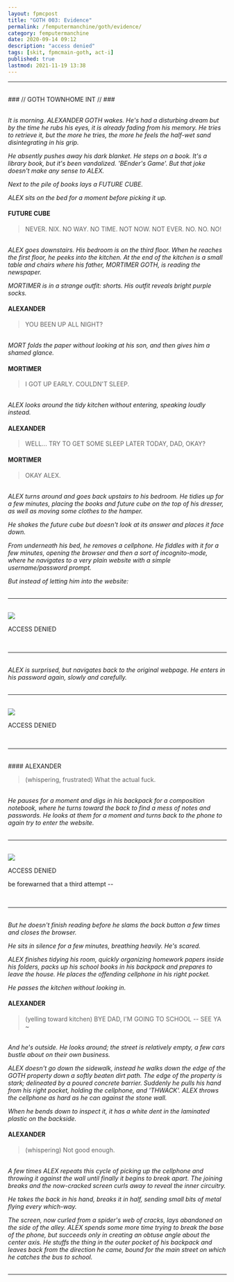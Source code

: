 ```yaml
---
layout: fpmcpost
title: "GOTH 003: Evidence"
permalink: /femputermanchine/goth/evidence/
category: femputermanchine
date: 2020-09-14 09:12
description: "access denied"
tags: [skit, fpmcmain-goth, act-i]
published: true
lastmod: 2021-11-19 13:38
---
```

[//]: # (  9/14/20  -added)
[//]: # ( 10/15/21  -linkout removed)
[//]: # ( 11/03/21  -title added)
[//]: # ( 11/19/21  -formatting update)

*****
<br>
### // GOTH TOWNHOME INT // ###

<br><i>It is morning. ALEXANDER GOTH wakes. He's had a disturbing dream but by the time he rubs his eyes, it is already fading from his memory. He tries to retrieve it, but the more he tries, the more he feels the half-wet sand disintegrating in his grip.</i>

<i>He absently pushes away his dark blanket. He steps on a book. It's a library book, but it's been vandalized. 'BEnder's Game'. But that joke doesn't make any sense to ALEX. </I>

<i>Next to the pile of books lays a FUTURE CUBE. </i>

<i>ALEX sits on the bed for a moment before picking it up. </i>

#### FUTURE CUBE

> NEVER. NIX. NO WAY. NO TIME. NOT NOW. NOT EVER. NO. NO. NO!

<br><I>ALEX goes downstairs. His bedroom is on the third floor. When he reaches the first floor, he peeks into the kitchen. At the end of the kitchen is a small table and chairs where his father, MORTIMER GOTH, is reading the newspaper. </i>

<i>MORTIMER is in a strange outfit: shorts. His outfit reveals bright purple socks. </i>

#### ALEXANDER

> YOU BEEN UP ALL NIGHT?

<br><I>MORT folds the paper without looking at his son, and then gives him a shamed glance.</i>

#### MORTIMER 

> I GOT UP EARLY. COULDN'T SLEEP.

<br><I>ALEX looks around the tidy kitchen without entering, speaking loudly instead.</i>

#### ALEXANDER 

> WELL... TRY TO GET SOME SLEEP LATER TODAY, DAD, OKAY?

#### MORTIMER 

> OKAY ALEX.

<br><I>ALEX turns around and goes back upstairs to his bedroom. He tidies up for a few minutes, placing the books and future cube on the top of his dresser, as well as moving some clothes to the hamper.</i>

<i>He shakes the future cube but doesn't look at its answer and places it face down.</i>

<i>From underneath his bed, he removes a cellphone. He fiddles with it for a few minutes, opening the browser and then a sort of incognito-mode, where he navigates to a very plain website with a simple username/password prompt. </i>

<i>But instead of letting him into the website: </i>
<br><br>

*****
<br>
<div class="chat-box">
<img src="{{ site.url }}/assets/tb/moon.jpg" class="chat-portrait" />
<p class="ppl-sez">ACCESS DENIED</p>
</div>
<br>

*****
<br><i>ALEX is surprised, but navigates back to the original webpage. He enters in his password again, slowly and carefully. </i>
<br><br>

*****
<br>
<div class="chat-box">
<img src="{{ site.url }}/assets/tb/moon.jpg" class="chat-portrait" />
<p class="ppl-sez">ACCESS DENIED</p>
</div>
<br>

*****
<br>
#### ALEXANDER 

> (whispering, frustrated) What the actual fuck.

<br><I>He pauses for a moment and digs in his backpack for a composition notebook, where he turns toward the back to find a mess of notes and passwords. He looks at them for a moment and turns back to the phone to again try to enter the website.</i>
<br><br>

*****
<br>
<div class="chat-box">
<img src="{{ site.url }}/assets/tb/moon.jpg" class="chat-portrait" />
<p class="ppl-sez">ACCESS DENIED</p>
<p class="ppl-sez">be forewarned that a third attempt --</p>
</div>
<br>

*****
<br><i>But he doesn't finish reading before he slams the back button a few times and closes the browser. </i>

<i>He sits in silence for a few minutes, breathing heavily. He's scared. </i>

<i>ALEX finishes tidying his room, quickly organizing homework papers inside his folders, packs up his school books in his backpack and prepares to leave the house. He places the offending cellphone in his right pocket. </i>

<i>He passes the kitchen without looking in. </i>

#### ALEXANDER 

> (yelling toward kitchen) BYE DAD, I'M GOING TO SCHOOL -- SEE YA ~

<br><I>And he's outside. He looks around; the street is relatively empty, a few cars bustle about on their own business. </i>

<i>ALEX doesn't go down the sidewalk, instead he walks down the edge of the GOTH property down a softly beaten dirt path. The edge of the property is stark; delineated by a poured concrete barrier. Suddenly he pulls his hand from his right pocket, holding the cellphone, and 'THWACK'. ALEX throws the cellphone as hard as he can against the stone wall. </i>

<i>When he bends down to inspect it, it has a white dent in the laminated plastic on the backside.</i>

#### ALEXANDER 

> (whispering) Not good enough.

<br><I>A few times ALEX repeats this cycle of picking up the cellphone and throwing it against the wall until finally it begins to break apart. The joining breaks and the now-cracked screen curls away to reveal the inner circuitry. </i>

<i>He takes the back in his hand, breaks it in half, sending small bits of metal flying every which-way.</i>

<i>The screen, now curled from a spider's web of cracks, lays abandoned on the side of the alley. ALEX spends some more time trying to break the base of the phone, but succeeds only in creating an obtuse angle about the center axis. He stuffs the thing in the outer pocket of his backpack and leaves back from the direction he came, bound for the main street on which he catches the bus to school. </i>
<br><br>

*****

